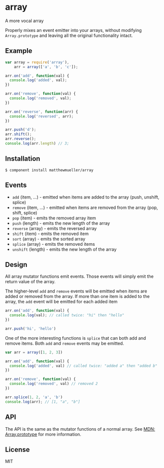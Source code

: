 
# array

A more vocal array

Properly mixes an event emitter into your arrays, without modifying `Array.prototype` and leaving all the original functionality intact.

## Example

```js
var array = require('array'),
    arr = array(['a', 'b', 'c']);

arr.on('add', function(val) {
  console.log('added', val);
})

arr.on('remove', function(val) {
  console.log('removed', val);
})

arr.on('reverse', function(arr) {
  console.log('reversed', arr);
})

arr.push('d');
arr.shift();
arr.reverse();
console.log(arr.length) // 3;
```

## Installation

    $ component install matthewmueller/array

## Events

* `add` (item, ...) - emitted when items are added to the array (push, unshift, splice)
* `remove` (item, ...) - emitted when items are removed from the array (pop, shift, splice)
* `pop` (item) - emits the removed array item
* `push` (length) - emits the new length of the array
* `reverse` (array) - emits the reversed array
* `shift` (item) - emits the removed item
* `sort` (array) - emits the sorted array
* `splice` (array) - emits the removed items
* `unshift` (length) - emits the new length of the array

## Design

All array mutator functions emit events. Those events will simply emit the return value of the array.

The higher-level `add` and `remove` events will be emitted when items are added or removed from the array. If more than one item is added to the array, the `add` event will be emitted for each added item

```js
arr.on('add', function(val) {
  console.log(val); // called twice: "hi" then "hello"
})

arr.push('hi', 'hello')
```

One of the more interesting functions is `splice` that can both add and remove items. Both `add` and `remove` events may be emitted.

```js
var arr = array([1, 2, 3])

arr.on('add', function(val) {
  console.log('added', val) // called twice: "added a" then "added b"
})

arr.on('remove', function(val) {
  console.log('removed', val) // removed 2
})

arr.splice(1, 2, 'a', 'b')
console.log(arr); // [1, "a", "b"]
```

## API

The API is the same as the mutator functions of a normal array. See [MDN: Array.prototype](https://developer.mozilla.org/en-US/docs/JavaScript/Reference/Global_Objects/Array/prototype#Mutator_methods) for more information.

## License

  MIT
